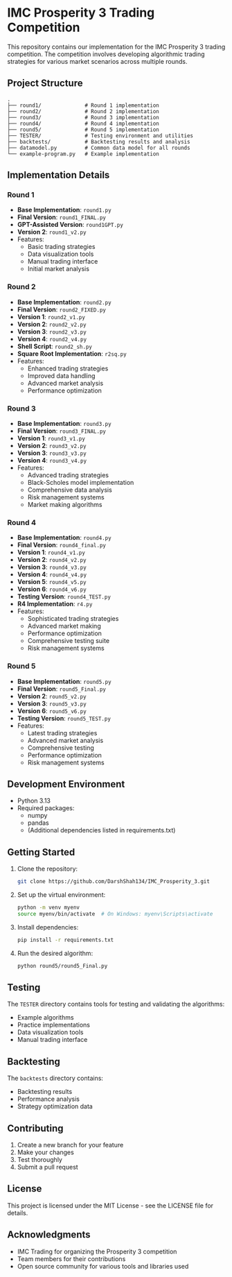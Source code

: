 # IMC Prosperity 3 Trading Competition

This repository contains our implementation for the IMC Prosperity 3 trading competition. The competition involves developing algorithmic trading strategies for various market scenarios across multiple rounds.

## Project Structure

```
.
├── round1/              # Round 1 implementation
├── round2/              # Round 2 implementation
├── round3/              # Round 3 implementation
├── round4/              # Round 4 implementation
├── round5/              # Round 5 implementation
├── TESTER/              # Testing environment and utilities
├── backtests/           # Backtesting results and analysis
├── datamodel.py         # Common data model for all rounds
└── example-program.py   # Example implementation
```

## Implementation Details

### Round 1

- **Base Implementation**: `round1.py`
- **Final Version**: `round1_FINAL.py`
- **GPT-Assisted Version**: `round1GPT.py`
- **Version 2**: `round1_v2.py`
- Features:
  - Basic trading strategies
  - Data visualization tools
  - Manual trading interface
  - Initial market analysis

### Round 2

- **Base Implementation**: `round2.py`
- **Final Version**: `round2_FIXED.py`
- **Version 1**: `round2_v1.py`
- **Version 2**: `round2_v2.py`
- **Version 3**: `round2_v3.py`
- **Version 4**: `round2_v4.py`
- **Shell Script**: `round2_sh.py`
- **Square Root Implementation**: `r2sq.py`
- Features:
  - Enhanced trading strategies
  - Improved data handling
  - Advanced market analysis
  - Performance optimization

### Round 3

- **Base Implementation**: `round3.py`
- **Final Version**: `round3_FINAL.py`
- **Version 1**: `round3_v1.py`
- **Version 2**: `round3_v2.py`
- **Version 3**: `round3_v3.py`
- **Version 4**: `round3_v4.py`
- Features:
  - Advanced trading strategies
  - Black-Scholes model implementation
  - Comprehensive data analysis
  - Risk management systems
  - Market making algorithms

### Round 4

- **Base Implementation**: `round4.py`
- **Final Version**: `round4_final.py`
- **Version 1**: `round4_v1.py`
- **Version 2**: `round4_v2.py`
- **Version 3**: `round4_v3.py`
- **Version 4**: `round4_v4.py`
- **Version 5**: `round4_v5.py`
- **Version 6**: `round4_v6.py`
- **Testing Version**: `round4_TEST.py`
- **R4 Implementation**: `r4.py`
- Features:
  - Sophisticated trading strategies
  - Advanced market making
  - Performance optimization
  - Comprehensive testing suite
  - Risk management systems

### Round 5

- **Base Implementation**: `round5.py`
- **Final Version**: `round5_Final.py`
- **Version 2**: `round5_v2.py`
- **Version 3**: `round5_v3.py`
- **Version 6**: `round5_v6.py`
- **Testing Version**: `round5_TEST.py`
- Features:
  - Latest trading strategies
  - Advanced market analysis
  - Comprehensive testing
  - Performance optimization
  - Risk management systems

## Development Environment

- Python 3.13
- Required packages:
  - numpy
  - pandas
  - (Additional dependencies listed in requirements.txt)

## Getting Started

1. Clone the repository:

   ```bash
   git clone https://github.com/DarshShah134/IMC_Prosperity_3.git
   ```

2. Set up the virtual environment:

   ```bash
   python -m venv myenv
   source myenv/bin/activate  # On Windows: myenv\Scripts\activate
   ```

3. Install dependencies:

   ```bash
   pip install -r requirements.txt
   ```

4. Run the desired algorithm:
   ```bash
   python round5/round5_Final.py
   ```

## Testing

The `TESTER` directory contains tools for testing and validating the algorithms:

- Example algorithms
- Practice implementations
- Data visualization tools
- Manual trading interface

## Backtesting

The `backtests` directory contains:

- Backtesting results
- Performance analysis
- Strategy optimization data

## Contributing

1. Create a new branch for your feature
2. Make your changes
3. Test thoroughly
4. Submit a pull request

## License

This project is licensed under the MIT License - see the LICENSE file for details.

## Acknowledgments

- IMC Trading for organizing the Prosperity 3 competition
- Team members for their contributions
- Open source community for various tools and libraries used
